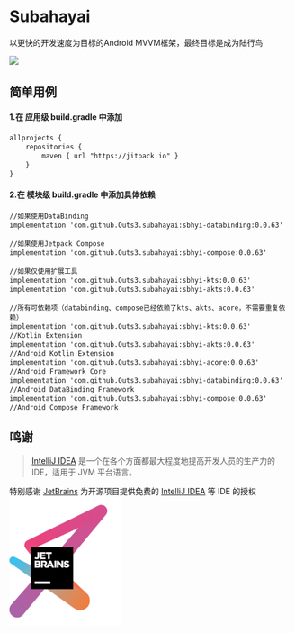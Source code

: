 # Subahayai

以更快的开发速度为目标的Android MVVM框架，最终目标是成为陆行鸟  
  
[![](https://jitpack.io/v/Outs3/subahayai.svg)](https://jitpack.io/#Outs3/subahayai)  
  
## 简单用例
#### 1.在 应用级 build.gradle 中添加
```
allprojects {  
    repositories {  
        maven { url "https://jitpack.io" }  
    }  
}
```

   
#### 2.在 模块级 build.gradle 中添加具体依赖
```
//如果使用DataBinding  
implementation 'com.github.Outs3.subahayai:sbhyi-databinding:0.0.63'
  
//如果使用Jetpack Compose  
implementation 'com.github.Outs3.subahayai:sbhyi-compose:0.0.63'
  
//如果仅使用扩展工具  
implementation 'com.github.Outs3.subahayai:sbhyi-kts:0.0.63'
implementation 'com.github.Outs3.subahayai:sbhyi-akts:0.0.63'
  
//所有可依赖项（databinding、compose已经依赖了kts、akts、acore，不需要重复依赖）  
implementation 'com.github.Outs3.subahayai:sbhyi-kts:0.0.63'			//Kotlin Extension
implementation 'com.github.Outs3.subahayai:sbhyi-akts:0.0.63'			//Android Kotlin Extension
implementation 'com.github.Outs3.subahayai:sbhyi-acore:0.0.63'			//Android Framework Core
implementation 'com.github.Outs3.subahayai:sbhyi-databinding:0.0.63'		//Android DataBinding Framework
implementation 'com.github.Outs3.subahayai:sbhyi-compose:0.0.63'			//Android Compose Framework
```

## 鸣谢

> [IntelliJ IDEA](https://zh.wikipedia.org/zh-hans/IntelliJ_IDEA) 是一个在各个方面都最大程度地提高开发人员的生产力的 IDE，适用于 JVM 平台语言。

特别感谢 [JetBrains](https://www.jetbrains.com/?from=Subahayai)
为开源项目提供免费的 [IntelliJ IDEA](https://www.jetbrains.com/idea/?from=Subahayai) 等 IDE 的授权  
[<img src=".github/jetbrains-variant-3.png" width="200"/>](https://www.jetbrains.com/?from=Subahayai)
